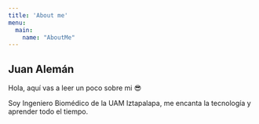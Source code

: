 ```yaml
---
title: 'About me'
menu:
  main:
    name: "AboutMe"
---
```


## Juan Alemán

Hola, aquí vas a leer un poco sobre mi 😎

Soy Ingeniero Biomédico de la UAM Iztapalapa, me encanta la tecnología y aprender todo el tiempo.
